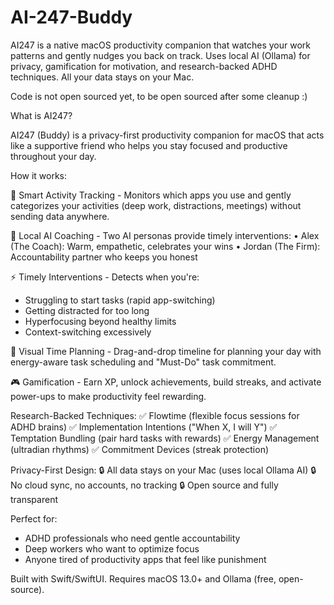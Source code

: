 # AI-247-Buddy
AI247 is a native macOS productivity companion that watches your work patterns and gently nudges you back on track. Uses local AI (Ollama) for   privacy, gamification for motivation, and research-backed ADHD techniques. All your data stays on your Mac.

Code is not open sourced yet, to be open sourced after some cleanup :)

What is AI247?

AI247 (Buddy) is a privacy-first productivity companion for macOS that acts like a supportive friend who helps you stay focused and productive
throughout your day.

How it works:

🧠 Smart Activity Tracking - Monitors which apps you use and gently categorizes your activities (deep work, distractions, meetings) without
sending data anywhere.

🤖 Local AI Coaching - Two AI personas provide timely interventions:
• Alex (The Coach): Warm, empathetic, celebrates your wins
• Jordan (The Firm): Accountability partner who keeps you honest

⚡ Timely Interventions - Detects when you're:
- Struggling to start tasks (rapid app-switching)
- Getting distracted for too long
- Hyperfocusing beyond healthy limits
- Context-switching excessively

📅 Visual Time Planning - Drag-and-drop timeline for planning your day with energy-aware task scheduling and "Must-Do" task commitment.

🎮 Gamification - Earn XP, unlock achievements, build streaks, and activate power-ups to make productivity feel rewarding.

Research-Backed Techniques:
✅ Flowtime (flexible focus sessions for ADHD brains)
✅ Implementation Intentions ("When X, I will Y")
✅ Temptation Bundling (pair hard tasks with rewards)
✅ Energy Management (ultradian rhythms)
✅ Commitment Devices (streak protection)


Privacy-First Design:
🔒 All data stays on your Mac (uses local Ollama AI)
🔒 No cloud sync, no accounts, no tracking
🔒 Open source and fully transparent

Perfect for:
- ADHD professionals who need gentle accountability
- Deep workers who want to optimize focus
- Anyone tired of productivity apps that feel like punishment

Built with Swift/SwiftUI. Requires macOS 13.0+ and Ollama (free, open-source).